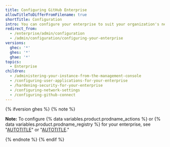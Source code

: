 ```yaml
---
title: Configuring GitHub Enterprise
allowTitleToDifferFromFilename: true
shortTitle: Configuration
intro: You can configure your enterprise to suit your organization's needs.
redirect_from:
  - /enterprise/admin/configuration
  - /admin/configuration/configuring-your-enterprise
versions:
  ghec: '*'
  ghes: '*'
  ghae: '*'
topics:
  - Enterprise
children:
  - /administering-your-instance-from-the-management-console
  - /configuring-user-applications-for-your-enterprise
  - /hardening-security-for-your-enterprise
  - /configuring-network-settings
  - /configuring-github-connect
---
```

{% ifversion ghes %}
{% note %}

**Note:** To configure {% data variables.product.prodname_actions %} or {% data variables.product.prodname_registry %} for your enterprise, see "[AUTOTITLE](/admin/github-actions)" or "[AUTOTITLE](/admin/packages)."

{% endnote %}
{% endif %}
